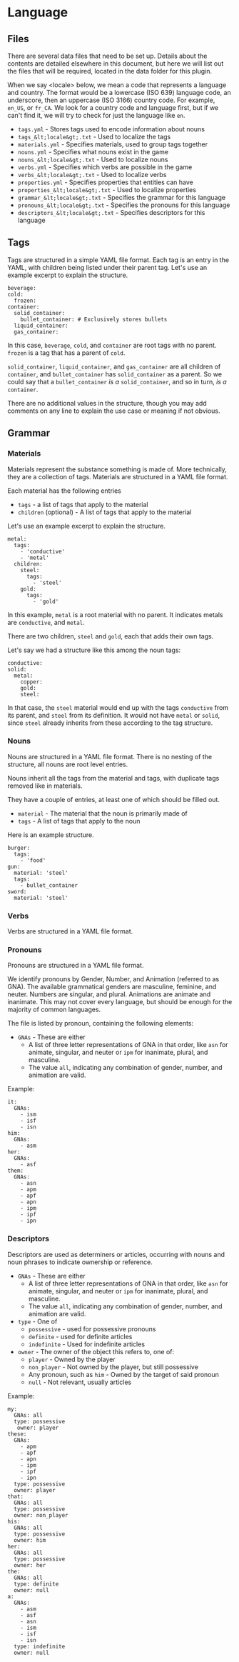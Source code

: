 # Language

## Files

There are several data files that need to be set up. Details about the contents are detailed elsewhere in this document, but here we will list out the files that will be required, located in the data folder for this plugin.

When we say &lt;locale&gt; below, we mean a code that represents a language and country. The format would be a lowercase (ISO 639) language code, an underscore, then an uppercase (ISO 3166) country code. For example, `en_US`, or `fr_CA`. We look for a country code and language first, but if we can't find it, we will try to check for just the language like `en`.

* `tags.yml` - Stores tags used to encode information about nouns
* `tags_&lt;locale&gt;.txt` - Used to localize the tags
* `materials.yml` - Specifies materials, used to group tags together
* `nouns.yml` - Specifies what nouns exist in the game
* `nouns_&lt;locale&gt;.txt` - Used to localize nouns
* `verbs.yml` - Specifies which verbs are possible in the game
* `verbs_&lt;locale&gt;.txt` - Used to localize verbs
* `properties.yml` - Specifies properties that entities can have
* `properties_&lt;locale&gt;.txt` - Used to localize properties
* `grammar_&lt;locale&gt;.txt` - Specifies the grammar for this language
* `pronouns_&lt;locale&gt;.txt` - Specifies the pronouns for this language
* `descriptors_&lt;locale&gt;.txt` - Specifies descriptors for this language

## Tags

Tags are structured in a simple YAML file format. Each tag is an entry in the YAML, with 
children being listed under their parent tag. Let's use an example excerpt to explain the structure.

```
beverage:
cold:
  frozen:
container:
  solid_container:
    bullet_container: # Exclusively stores bullets
  liquid_container:
  gas_container:
```

In this case, `beverage`, `cold`, and `container` are root tags with no parent.
`frozen` is a tag that has a parent of `cold`.

`solid_container`, `liquid_container`, and `gas_container` are all children of `container`, and `bullet_container` has 
`solid_container` as a parent. So we could say that a `bullet_container` *is a* `solid_container`, and so in turn, *is a* `container`.

There are no additional values in the structure, though you may add comments on any line to explain the use case or meaning if not obvious.

## Grammar

### Materials

Materials represent the substance something is made of. More technically, they are a collection of tags. Materials are structured in a YAML file format.

Each material has the following entries

* `tags` - a list of tags that apply to the material
* `children` (optional) - A list of tags that apply to the material

Let's use an example excerpt to explain the structure.

```
metal:
  tags:
    - 'conductive'
    - 'metal'
  children:
    steel:
      tags:
        - 'steel'
    gold:
      tags:
        - 'gold'
```

In this example, `metal` is a root material with no parent. It indicates metals are `conductive`, and `metal`.

There are two children, `steel` and `gold`, each that adds their own tags.

Let's say we had a structure like this among the noun tags:

```
conductive:
solid:
  metal:
    copper:
    gold:
    steel:
```

In that case, the `steel` material would end up with the tags `conductive` from its parent, and `steel` from its definition.
It would not have `metal` or `solid`, since `steel` already inherits from these according to the tag structure.

### Nouns

Nouns are structured in a YAML file format. There is no nesting of the structure, all nouns are root level entries.

Nouns inherit all the tags from the material and tags, with duplicate tags removed like in materials.

They have a couple of entries, at least one of which should be filled out.

* `material` - The material that the noun is primarily made of
* `tags` - A list of tags that apply to the noun

Here is an example structure.

```
burger:
  tags:
    - 'food'
gun:
  material: 'steel'
  tags:
    - bullet_container
sword:
  material: 'steel'
```

### Verbs

Verbs are structured in a YAML file format.


### Pronouns

Pronouns are structured in a YAML file format.

We identify pronouns by Gender, Number, and Animation (referred to as GNA). The available grammatical genders are masculine, feminine, and neuter. Numbers are singular, and plural. Animations are animate and inanimate. This may not cover every language, but should be enough for the majority of common languages.

The file is listed by pronoun, containing the following elements:

* `GNAs` -  These are either
    * A list of three letter representations of GNA in that order, like `asn` for animate, singular, and neuter or `ipm` for inanimate, plural, and masculine. 
    * The value `all`, indicating any combination of gender, number, and animation are valid.

Example:

```
it:
  GNAs:
    - ism
    - isf
    - isn
him:
  GNAs:
    - asm
her:
  GNAs:
    - asf
them:
  GNAs:
    - asn
    - apm
    - apf
    - apn
    - ipm
    - ipf
    - ipn

```

### Descriptors

Descriptors are used as determiners or articles, occurring with nouns and noun phrases to indicate ownership or reference.

* `GNAs` -  These are either
    * A list of three letter representations of GNA in that order, like `asn` for animate, singular, and neuter or `ipm` for inanimate, plural, and masculine. 
    * The value `all`, indicating any combination of gender, number, and animation are valid.
* `type` - One of
    * `possessive` - used for possessive pronouns
    * `definite` - used for definite articles
    * `indefinite` - Used for indefinite articles
* `owner` - The owner of the object this refers to, one of:
    * `player` - Owned by the player
    * `non_player` - Not owned by the player, but still possessive
    * Any pronoun, such as `him` - Owned by the target of said pronoun
    * `null` - Not relevant, usually articles

Example:

```
my:
  GNAs: all
  type: possessive
   owner: player
these:
  GNAs:
    - apm
    - apf
    - apn
    - ipm
    - ipf
    - ipn
  type: possessive
  owner: player
that:
  GNAs: all
  type: possessive
  owner: non_player
his:
  GNAs: all
  type: possessive
  owner: him
her:
  GNAs: all
  type: possessive
  owner: her
the:
  GNAs: all
  type: definite
  owner: null
a:
  GNAs:
    - asm
    - asf
    - asn
    - ism
    - isf
    - isn
  type: indefinite
  owner: null
```
